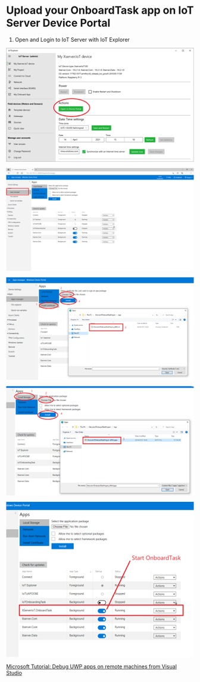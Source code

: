 # Upload your OnboardTask app on IoT Server Device Portal

1) Open and Login to IoT Server with IoT Explorer

![](images/OpenDevicePortal1.png)

![](images/DP1.png)

![](images/DP2.png)

![](images/DP3.png)

![](images/DP4.png)

[Microsoft Tutorial: Debug UWP apps on remote machines from Visual Studio](https://docs.microsoft.com/en-us/visualstudio/debugger/run-windows-store-apps-on-a-remote-machine?view=vs-2019)
